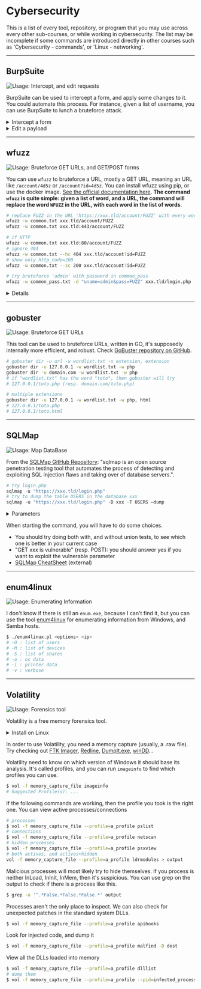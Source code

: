 # Cybersecurity

This is a list of every tool, repository, or program that you may use across every other sub-courses, or while working in cybersecurity. The list may be incomplete if some commands are introduced directly in other courses such as 'Cybersecurity - commands', or 'Linux - networking'.

<hr class="sl">

## BurpSuite

![Usage: Intercept, and edit requests](https://img.shields.io/badge/usage-Intercept,%20and%20edit%20requests-ffd700)

BurpSuite can be used to intercept a form, and apply some changes to it. You could automate this process. For instance, given a list of username, you can use BurpSuite to lunch a bruteforce attack.

<details class="details-e">
<summary>Intercept a form</summary>

Start a new project in BurpSuite and **start listening** (Proxy > Intercept > On). Then, open the page with the form in your browser.

You need to configure, and **enable, your browser proxy to redirect any requests to localhost** (127.0.0.1).

* Check your browser settings
* Or, use BurpSuite extension

Now, any request will be opened inside BurpSuite, in the tab target. Click on **Forward** to process request that you don't want to work on.

**Note**: if you try loading some webpage, but it takes a lot of time, that's because the request is pending in BurpSuite.
</details>

<details class="details-e">
<summary>Edit a payload</summary>

A payload is the form data that is stored in the request. For instance, when submitting a login form, you will most likely have: `username=toto&password=otot`. Once you intercepted such a request, instead of clicking on "forward", right-click on it, and select "sent to intruder". Then go to intruder tab.

* **Positions**: can be used to select attack mode, and injectable data
  * **Attack mode**: select cluster bomb
  * **Add "$"** before and after any injectable data. These blocks of "$something$" will be later referred with "$1" for the first block, "$2" for the second block...
* **Payload**: here you can select how to fill each of the injectable fields.

Start the attack. If a response is different from others, then it should be worth it to try it manually.

</details>

<hr class="sr">

## wfuzz

![Usage: Bruteforce GET URLs, and GET/POST forms](https://img.shields.io/badge/usage-Bruteforce%20GET%20URLs,%20and%20GET,%20or%20POST%20forms-ffd700)

You can use `wfuzz` to bruteforce a URL, mostly a GET URL, meaning an URL like `/account/4d5z` or `/account?id=4d5z`. You can install wfuzz using pip, or use the docker image. [See the official documentation here](https://wfuzz.readthedocs.io/en/latest/index.html). **The command `wfuzz` is quite simple: given a list of word, and a URL, the command will replace the word `WFUZZ` in the URL, with each word in the list of words**.

```bash
# replace FUZZ in the URL 'https://xxx.tld/account/FUZZ' with every word (one word=one line) in common.txt
wfuzz -w common.txt xxx.tld/account/FUZZ
wfuzz -w common.txt xxx.tld:443/account/FUZZ

# if HTTP
wfuzz -w common.txt xxx.tld:80/account/FUZZ
# ignore 404
wfuzz -w common.txt --hc 404 xxx.tld/account?id=FUZZ
# show only http_code=200
wfuzz -w common.txt --sc 200 xxx.tld/account?id=FUZZ

# try bruteforce 'admin' with password in common_pass
wfuzz -w common_pass.txt -d "uname=admin&pass=FUZZ" xxx.tld/login.php
```

<details class="details-e">
<summary>Details</summary><br>

<details class="details-e">
<summary>Using docker</summary>

If you are using docker (easy to install with Docker Hub on Windows):

* `docker pull ghcr.io/xmendez/wfuzz`
* `docker run -it ghcr.io/xmendez/wfuzz wfuzz -h` (wfuzz -h)
</details>

<details class="details-e">
<summary>Useful Parameters</summary>

* `-w path`: a path to a file with a list of word (one per line)
* `--d "uname=FUZZ"`: for a post request
* `-z`: specify the kind of payload (ex: file, stdin...). Read the documentation.
</details>

<details class="details-e">
<summary>Parameters to reduce the number of results</summary>

You can reduce the number of requests shown after fuzzing. You have

* `--hl n`: hide results for which the number of lines is not `n`
* `--sl n`: show results only if the number of lines is  `n`

You got `l` for lines, `-w` for words, `h` for characters, `c` for HTTP code. You can specify multiples values by separating them with `,` (comma).
</details>
</details>

<hr class="sl">

## gobuster

![Usage: Bruteforce GET URLs](https://img.shields.io/badge/usage-Bruteforce%20GET%20URLs-ffd700)

This tool can be used to bruteforce URLs, written in GO, it's supposedly internally more efficient, and robust. Check [GoBuster repository on GitHub](https://github.com/OJ/gobuster).

```bash
# gobuster dir -u url -w wordlist.txt -x extension, extension
gobuster dir -u 127.0.0.1 -w wordlist.txt -w php
gobuster dir -u domain.com -w wordlist.txt -w php
# if "wordlist.txt" has the word "toto", then gobuster will try
# 127.0.0.1/toto.php (resp. domain.com/toto.php)

# multiple extensions
gobuster dir -u 127.0.0.1 -w wordlist.txt -w php, html
# 127.0.0.1/toto.php
# 127.0.0.1/toto.html
```

<hr class="sr">

## SQLMap

![Usage: Map DataBase](https://img.shields.io/badge/usage-Map%20DataBase-ffd700)

From the [SQLMap GitHub Repository](https://github.com/sqlmapproject/sqlmap): "sqlmap is an open source penetration testing tool that automates the process of detecting and exploiting SQL injection flaws and taking over of database servers.".

```py
# try login.php
sqlmap -u "https://xxx.tld/login.php"
# try to dump the table USERS in the database xxx
sqlmap -u "https://xxx.tld/login.php" -D xxx -T USERS –dump
```

<details class="details-e">
<summary>Parameters</summary>

* `--url URL_TO_TEST`: test a URL in which we may find a SQL injection
* `-r request_file`: if you saved a request (ex: BurpSuite > Save item), you can use that instead of `--url`, **that your antivirus may block**.
* `--dbs`: display all databases
* `--tables`: display tables
* `--column`: display columns
* `-C xx, yy`: display only columns xx, and yy
* `--dbms=some_dmbs`: to increase the chances of success, specify the dbms
* `-D db_name`: the name of the database
* `--time-sec timeout`: specify a timeout
* `--dump`: save current data
* `--dump-all`: save all data
* `--batch`: do all requests at once (do not way for input)
</details>

When starting the command, you will have to do some choices.

* You should try doing both with, and without union tests, to see which one is better in your current case
* "GET xxx is vulnerable" (resp. POST): you should answer yes if you want to exploit the vulnerable parameter
* [SQLMap CheatSheet](https://www.security-sleuth.com/sleuth-blog/2017/1/3/sqlmap-cheat-sheet) (external)

<hr class="sl">

## enum4linux

![Usage: Enumerating Information](https://img.shields.io/badge/usage-Enumerating%20Information-ffd700)

I don't know if there is still an `enum.exe`, because I can't find it, but you can use the tool [enum4linux](https://github.com/CiscoCXSecurity/enum4linux) for enumerating information from Windows, and Samba hosts.

```bash
$ ./enum4linux.pl <options> <ip>
# -U : list of users
# -M : list of devices
# -S : list of shares
# -o : os data
# -i : printer data
# -v : verbose
```

<hr class="sl">

## Volatility

![Usage: Forensics tool](https://img.shields.io/badge/usage-Forensics%20tool-ffd700)

<div class="row row-cols-md-2"><div>

Volatility is a free memory forensics tool.

<details class="details-e">
<summary>Install on Linux</summary>

It wouldn't work with `apt-get install volatility` on Kali-2022, so I had to do things manually, and it was tiring because it uses python2. There is a version for [python3](https://github.com/volatilityfoundation/volatility3/tree/stable) in development.

* `git clone https://github.com/volatilityfoundation/volatility.git`
* First patch ([source](https://alvinisonline.medium.com/volatility-importerror-no-module-named-crypto-hash-e515092fd8e3))
  * `curl https://bootstrap.pypa.io/pip/2.7/get-pip.py --output get-pip.py`
  * `sudo python2 get-pip.py`
  * `sudo apt-get install build-essential libssl-dev libffi-dev python2-dev`
* Second patch
  * `pip2 install pycryptodome`
  * `pip2 install --upgrade setuptools`
  * `pip2 install distorm3`
  * `python2 vol.py -h`
* You should add an alias: `alias vol='python2 /path/to/vol.py'`
* `vol -h`
</details>

In order to use Volatility, you need a memory capture (usually, a .raw file). Try checking out [FTK Imager](https://accessdata.com/product-download/ftk-imager-version-4-2-0), [Redline](https://www.fireeye.com/services/freeware/redline.html), [DumpIt.exe](https://www.aldeid.com/wiki/Dumpit), [winDD](https://sourceforge.net/projects/windd/)...

Volatility need to know on which version of Windows it should base its analysis. It's called profiles, and you can run `imageinfo` to find which profiles you can use.

```bash
$ vol -f memory_capture_file imageinfo
# Suggested Profile(s): ...
```

If the following commands are working, then the profile you took is the right one. You can view active processes/connections

```bash
# processes
$ vol -f memory_capture_file --profile=a_profile pslist
# connections
$ vol -f memory_capture_file --profile=a_profile netscan
# hidden processes
$ vol -f memory_capture_file --profile=a_profile psxview
# both actives, and actives+hidden
vol -f memory_capture_file --profile=a_profile ldrmodules > output
```

</div><div>

Malicious processes will most likely try to hide themselves. If you process is neither InLoad, InInit, InMem, then it's suspicious. You can use grep on the output to check if there is a process like this.

```bash
$ grep -o '^.*False.*False.*False.*' output
```

Processes aren't the only place to inspect. We can also check for unexpected patches in the standard system DLLs.

```bash
$ vol -f memory_capture_file --profile=a_profile apihooks
```

Look for injected code, and dump it

```bash
$ vol -f memory_capture_file --profile=a_profile malfind -D dest
```

View all the DLLs loaded into memory

```bash
$ vol -f memory_capture_file --profile=a_profile dlllist
# dump them
$ vol -f memory_capture_file --profile=a_profile --pid=infected_process_pid dlldump -D dest
```
</div></div>